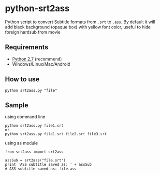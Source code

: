 # python-srt2ass
Python script to convert Subtitle formats from `.srt` to `.ass`. By default it will add black background (opaque box) with yellow font color, useful to hide foreign hardsub from movie

## Requirements ##

* [Python 2.7](https://www.python.org/downloads/) (recommend)
* Windows/Linux/Mac/Android

## How to use ##

```python srt2ass.py "file"```

## Sample ##
using command line

    python srt2ass.py file1.srt
    or
    python srt2ass.py file1.srt file2.srt file3.srt

using as module

    from srt2ass import srt2ass
    
    assSub = srt2ass("file.srt")
    print 'ASS subtitle saved as: ' + assSub
    # ASS subtitle saved as: file.ass


